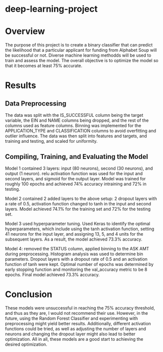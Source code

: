 # deep-learning-project

# Overview
The purpose of this project is to create a binary classifier that can predict the likelihood that a particular applicant for funding from Alphabet Soup will be successful or not. Diverse machine learning methodds will be used to train and assess the model. The overall objective is to optimize the model so that it becomes at least 75% accurate.

# Results
## Data Preprocessing
The data was split with the IS_SUCCESSFUL column being the target variable, the EIN and NAME columns being dropped, and the rest of the columns used as feature columns. Binning was implemented for the APPLICATION_TYPE and CLASSIFICATION columns to avoid overfitting and outlier influence. The data was then split into features and targets, and training and testing, and scaled for uniformity.

## Compiling, Training, and Evaluating the Model
Model 1 contained 3 layers: input (80 neurons), second (30 neurons), and output (1 neuron). relu activation function was used for the input and second layers, and sigmoid for the output layer. Model was trained for roughly 100 epochs and achieved 74% accuracy intraining and 72% in testing.

Model 2 contained 2 added layers to the above setup: 2 dropout layers with a rate of 0.5, activation function changed to tanh in the input and second layers. Model achieved 74.1% for the training set and 72% for the testing set.

Model 3 used hyperparameter tuning. Used Keras to identify the optimal hyperparameters, which include using the tanh activation function, setting 41 neurons for the input layer, and assigning 13, 5, and 4 units for the subsequent layers. As a result, the model achieved 73.3% accuracy.

Model 4: removed the STATUS column, applied binning to the ASK AMT during preprocessing. Histogram analysis was used to determine bin parameters. Dropout layers with a dropout rate of 0.5 and an activation function of tanh were kept. Optimal number of epochs was determined by early stopping function and monitoring the val_accuracy metric to be 8 epochs. Final model achieved 73.3% accuracy.


# Conclusion
These models were unsuccessful in reaching the 75% accuracy threshold, and thus as they are, I would not recommend their use. However, in the future, using the Random Forest Classifier and experimenting with preprocessing might yield better results. Additionally, different activation functions could be tried, as well as adjusting the number of layers and neurons and changing the dropout layer might also lead to better optimization. All in all, these models are a good start to achieving the desired optimization.
